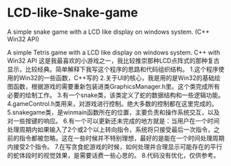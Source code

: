 # LCD-like-Snake-game
A simple snake game with a LCD like display on windows system. (C++ Win32 API)

A simple Tetris game with a LCD like display on windows system. C++ with Win32 API 这是我最喜欢的小游戏之一，我比较推崇那种LCD点阵式的那种复古显示，比较经典。简单解释下我写这个程序的思路和代码组织结构。 1.这个程序使用的Win32的一些函数，C++写的 2.关于UI的核心，我是用的是Win32的基础绘图函数，根据游戏的需要重新包装进类GraphicsManager.h里。这个类完成所有必要的绘制工作。 3.有一个snake类，该类定义了蛇的数据结构和一些逻辑功能。 4.gameControl.h类用来，对游戏进行控制。绝大多数的控制都在这里完成的。 5.snakegame类，是winmain函数所在的位置，主要负责和操作系统交互，以及对一些按键的响应。 6.有一个可以更新还未完成的地方就是：当用户在一个时间处理周期内如果输入了2个或2个以上转向指令，系统将只接受最后一次指令，之前的指令都被忽略。这在一些时候并不特别理想，最好的是能在一个时间处理周期内接受2个指令。 7.在写贪食蛇游戏的时候，如何处理并合理显示可能存在的平行的蛇体段时的视觉效果，是需要话费一些心思的。 
8.代码没有优化，仅供参考。
